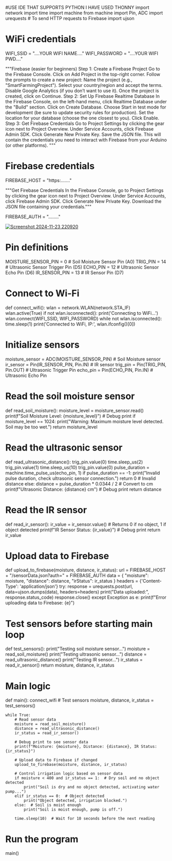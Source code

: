 #USE IDE THAT SUPPORTS PYTHON I HAVE USED THONNY
import network
import time
import machine
from machine import Pin, ADC
import urequests  # To send HTTP requests to Firebase
import ujson

# WiFi credentials
WIFI_SSID = "....YOUR WIFI NAME...."
WIFI_PASSWORD = "....YOUR WIFI PWD...."

"""Firebase (easier for beginners)
Step 1: Create a Firebase Project
Go to the Firebase Console.
Click on Add Project in the top-right corner.
Follow the prompts to create a new project:
Name the project (e.g., "SmartFarmingProject").
Select your country/region and accept the terms.
Disable Google Analytics (if you don’t want to use it).
Once the project is created, click on Continue.
Step 2: Set Up Firebase Realtime Database
In the Firebase Console, on the left-hand menu, click Realtime Database under the "Build" section.
Click on Create Database.
Choose Start in test mode for development (be sure to update security rules for production).
Set the location for your database (choose the one closest to you).
Click Enable.
Step 3: Get Firebase Credentials
Go to Project Settings by clicking the gear icon next to Project Overview.
Under Service Accounts, click Firebase Admin SDK.
Click Generate New Private Key.
Save the JSON file. This will contain the credentials you need to interact with Firebase from your Arduino (or other platforms).
"""

# Firebase credentials
FIREBASE_HOST = "https:......."

"""Get Firebase Credentials
In the Firebase Console, go to Project Settings by clicking the gear icon next to Project Overview.
Under Service Accounts, click Firebase Admin SDK.
Click Generate New Private Key.
Download the JSON file containing your credentials."""

FIREBASE_AUTH = "........"

[
![Screenshot 2024-11-23 220920](https://github.com/user-attachments/assets/9aa74325-9d9f-46f9-858c-f861b1aa33fa)
](url)

# Pin definitions
MOISTURE_SENSOR_PIN = 0  # Soil Moisture Sensor Pin (A0)
TRIG_PIN = 14            # Ultrasonic Sensor Trigger Pin (D5)
ECHO_PIN = 12            # Ultrasonic Sensor Echo Pin (D6)
IR_SENSOR_PIN = 13       # IR Sensor Pin (D7)

# Connect to Wi-Fi
def connect_wifi():
    wlan = network.WLAN(network.STA_IF)
    wlan.active(True)
    if not wlan.isconnected():
        print('Connecting to WiFi...')
        wlan.connect(WIFI_SSID, WIFI_PASSWORD)
        while not wlan.isconnected():
            time.sleep(1)
    print('Connected to WiFi, IP:', wlan.ifconfig()[0])

# Initialize sensors
moisture_sensor = ADC(MOISTURE_SENSOR_PIN)  # Soil Moisture sensor
ir_sensor = Pin(IR_SENSOR_PIN, Pin.IN)  # IR sensor
trig_pin = Pin(TRIG_PIN, Pin.OUT)  # Ultrasonic Trigger Pin
echo_pin = Pin(ECHO_PIN, Pin.IN)  # Ultrasonic Echo Pin

# Read the soil moisture sensor
def read_soil_moisture():
    moisture_level = moisture_sensor.read()
    print(f"Soil Moisture Level: {moisture_level}")  # Debug print
    if moisture_level == 1024:
        print("Warning: Maximum moisture level detected. Soil may be too wet.")
    return moisture_level

# Read the ultrasonic sensor
def read_ultrasonic_distance():
    trig_pin.value(0)
    time.sleep_us(2)
    trig_pin.value(1)
    time.sleep_us(10)
    trig_pin.value(0)
    pulse_duration = machine.time_pulse_us(echo_pin, 1)
    if pulse_duration == -1:
        print("Invalid pulse duration, check ultrasonic sensor connection.")
        return 0  # Invalid distance
    else:
        distance = pulse_duration * 0.0344 / 2  # Convert to cm
        print(f"Ultrasonic Distance: {distance} cm")  # Debug print
        return distance

# Read the IR sensor
def read_ir_sensor():
    ir_value = ir_sensor.value()  # Returns 0 if no object, 1 if object detected
    print(f"IR Sensor Status: {ir_value}")  # Debug print
    return ir_value

# Upload data to Firebase
def upload_to_firebase(moisture, distance, ir_status):
    url = FIREBASE_HOST + "/sensorData.json?auth=" + FIREBASE_AUTH
    data = {
        "moisture": moisture,
        "distance": distance,
        "irStatus": ir_status
    }
    headers = {'Content-Type': 'application/json'}
    try:
        response = urequests.post(url, data=ujson.dumps(data), headers=headers)
        print("Data uploaded:", response.status_code)
        response.close()
    except Exception as e:
        print(f"Error uploading data to Firebase: {e}")

# Test sensors before starting main loop
def test_sensors():
    print("Testing soil moisture sensor...")
    moisture = read_soil_moisture()
    print("Testing ultrasonic sensor...")
    distance = read_ultrasonic_distance()
    print("Testing IR sensor...")
    ir_status = read_ir_sensor()
    return moisture, distance, ir_status

# Main logic
def main():
    connect_wifi
    # Test sensors
    moisture, distance, ir_status = test_sensors()

    while True:
        # Read sensor data
        moisture = read_soil_moisture()
        distance = read_ultrasonic_distance()
        ir_status = read_ir_sensor()

        # Debug print to see sensor data
        print(f"Moisture: {moisture}, Distance: {distance}, IR Status: {ir_status}")

        # Upload data to Firebase if changed
        upload_to_firebase(moisture, distance, ir_status)

        # Control irrigation logic based on sensor data
        if moisture < 400 and ir_status == 1:  # Dry soil and no object detected
            print("Soil is dry and no object detected, activating water pump...")
        elif ir_status == 0:  # Object detected
            print("Object detected, irrigation blocked.")
        else:  # Soil is moist enough
            print("Soil is moist enough, pump is off.")

        time.sleep(10)  # Wait for 10 seconds before the next reading

# Run the program
main()
